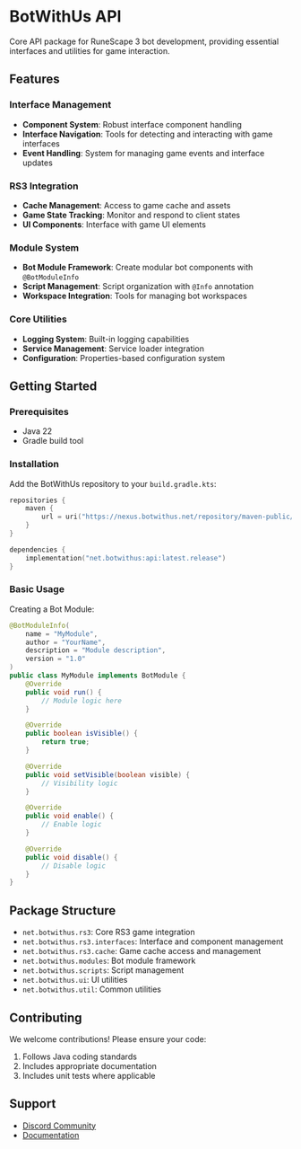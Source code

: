 # BotWithUs API

Core API package for RuneScape 3 bot development, providing essential interfaces and utilities for game interaction.

## Features

### Interface Management
- **Component System**: Robust interface component handling
- **Interface Navigation**: Tools for detecting and interacting with game interfaces
- **Event Handling**: System for managing game events and interface updates

### RS3 Integration
- **Cache Management**: Access to game cache and assets
- **Game State Tracking**: Monitor and respond to client states
- **UI Components**: Interface with game UI elements

### Module System
- **Bot Module Framework**: Create modular bot components with `@BotModuleInfo`
- **Script Management**: Script organization with `@Info` annotation
- **Workspace Integration**: Tools for managing bot workspaces

### Core Utilities
- **Logging System**: Built-in logging capabilities
- **Service Management**: Service loader integration
- **Configuration**: Properties-based configuration system

## Getting Started

### Prerequisites
- Java 22
- Gradle build tool

### Installation

Add the BotWithUs repository to your `build.gradle.kts`:
```kotlin
repositories {
    maven {
        url = uri("https://nexus.botwithus.net/repository/maven-public/")
    }
}

dependencies {
    implementation("net.botwithus:api:latest.release")
}
```

### Basic Usage

Creating a Bot Module:
```java
@BotModuleInfo(
    name = "MyModule",
    author = "YourName",
    description = "Module description",
    version = "1.0"
)
public class MyModule implements BotModule {
    @Override
    public void run() {
        // Module logic here
    }

    @Override
    public boolean isVisible() {
        return true;
    }

    @Override
    public void setVisible(boolean visible) {
        // Visibility logic
    }

    @Override
    public void enable() {
        // Enable logic
    }

    @Override
    public void disable() {
        // Disable logic
    }
}
```

## Package Structure

- `net.botwithus.rs3`: Core RS3 game integration
- `net.botwithus.rs3.interfaces`: Interface and component management
- `net.botwithus.rs3.cache`: Game cache access and management
- `net.botwithus.modules`: Bot module framework
- `net.botwithus.scripts`: Script management
- `net.botwithus.ui`: UI utilities
- `net.botwithus.util`: Common utilities

## Contributing

We welcome contributions! Please ensure your code:
1. Follows Java coding standards
2. Includes appropriate documentation
3. Includes unit tests where applicable

## Support

- [Discord Community](https://discord.gg/botwithus)
- [Documentation](https://docs.botwithus.net)
